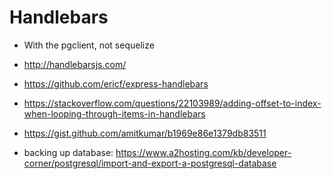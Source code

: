 # Handlebars

* With the pgclient, not sequelize
* http://handlebarsjs.com/
* https://github.com/ericf/express-handlebars
* https://stackoverflow.com/questions/22103989/adding-offset-to-index-when-looping-through-items-in-handlebars
* https://gist.github.com/amitkumar/b1969e86e1379db83511


* backing up database: https://www.a2hosting.com/kb/developer-corner/postgresql/import-and-export-a-postgresql-database